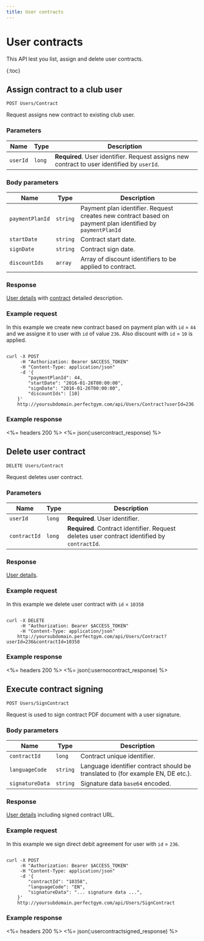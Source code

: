 ```yaml
---
title: User contracts
---
```


# User contracts

This API lest you list, assign and delete user contracts.

{:toc}


## Assign contract to a club user

    POST Users/Contract

Request assigns new contract to existing club user.


### Parameters

Name  	    | Type       		| Description
------------|-------------------|------------
`userId`    |`long`	    		| **Required**. User identifier. Request assigns new contract to user identified by `userId`.


### Body parameters

Name     	    | Type       		| Description
----------------|-------------------|------------
`paymentPlanId` |`string`    		| Payment plan identifier. Request creates new contract based on payment plan identified by `paymentPlanId`
`startDate`     |`string`    		| Contract start date.
`signDate`     	|`string`    		| Contract sign date.
`discountIds`   |`array`			| Array of discount identifiers to be applied to contract.



### Response

[User details][UserDetailsProperties] with [contract][Contract] detailed description.


### Example request

In this example we create new contract based on payment plan with `id` = `44` and we assigne it to user with `id` of value `236`.
Also discount with `id` = `10` is applied.

``` command-line

curl -X POST 
	 -H "Authorization: Bearer $ACCESS_TOKEN" 
	 -H "Content-Type: application/json" 
	 -d '{
	    "paymentPlanId": 44,
	    "startDate": "2016-01-26T00:00:00",
	    "signDate": "2016-01-26T00:00:00",
	    "discountIds": [10]	    
	}' 
	http://yoursubdomain.perfectgym.com/api/Users/Contract?userId=236
```


### Example response

<%= headers 200 %>
<%= json(:usercontract_response) %>



## Delete user contract

    DELETE Users/Contract

Request deletes user contract.


### Parameters

Name  	    	| Type     		| Description
----------------|---------------|------------
`userId`    	|`long`    		| **Required**. User identifier. 
`contractId`    |`long`    		| **Required**. Contract identifier. Request deletes user contract identified by `contractId`.



### Response

[User details][UserDetailsProperties].


### Example request

In this example we delete user contract with `id` = `10358`

``` command-line

curl -X DELETE 
	 -H "Authorization: Bearer $ACCESS_TOKEN" 
	 -H "Content-Type: application/json" 	 
	http://yoursubdomain.perfectgym.com/api/Users/Contract?userId=236&contractId=10358
```


### Example response

<%= headers 200 %>
<%= json(:usernocontract_response) %>




## <a name="contractsigning"></a>Execute contract signing

    POST Users/SignContract

Request is used to sign contract PDF document with a user signature.


### Body parameters

Name     	    	| Type       		| Description
--------------------|-------------------|------------
`contractId` 		|`long`  	  		| Contract unique identifier.
`languageCode`     	|`string`    		| Language identifier contract should be translated to (for example EN, DE etc.).
`signatureData`		|`string`	   		| Signature data `base64` encoded.


### Response

[User details][UserDetailsProperties] including signed contract URL.


### Example request

In this example we sign direct debit agreement for user with `id` = `236`.

``` command-line

curl -X POST 
	 -H "Authorization: Bearer $ACCESS_TOKEN" 
	 -H "Content-Type: application/json" 
	 -d '{
	    "contractId": "10358",
	    "languageCode": "EN",
	    "signatureData": "... signature data ...",		
	}' 
	http://yoursubdomain.perfectgym.com/api/Users/SignContract
```


### Example response

<%= headers 200 %>
<%= json(:usercontractsigned_response) %>



[UserDetailsProperties]: /api/users/userdetails#properties
[Contract]: /api/contracts/contractdetails#properties
